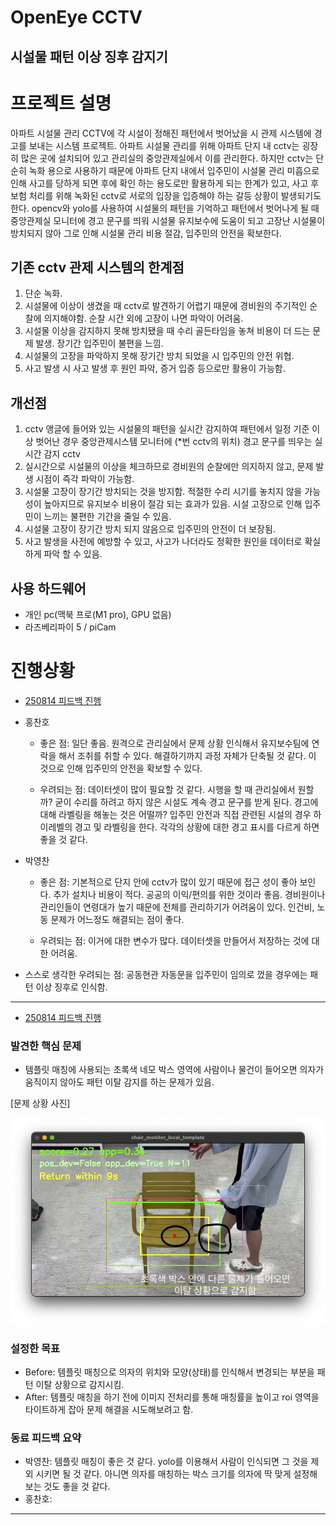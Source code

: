OpenEye CCTV
===
시설물 패턴 이상 징후 감지기
---
# 프로젝트 설명
아파트 시설물 관리 CCTV에 각 시설이 정해진 패턴에서 벗어났을 시 관제 시스템에 경고를 보내는 시스템 프로젝트.
아파트 시설물 관리를 위해 아파트 단지 내 cctv는 굉장히 많은 곳에 설치되어 있고 관리실의 중앙관제실에서 이를 관리한다. 하지만 cctv는 단순히 녹화 용으로 사용하기 때문에 아파트 단지 내에서 입주민이 시설물 관리 미흡으로 인해 사고를 당하게 되면 후에 확인 하는 용도로만 활용하게 되는 한계가 있고, 사고 후 보험 처리를 위해 녹화된 cctv로 서로의 입장을 입증해야 하는 갈등 상황이 발생되기도 한다.
opencv와 yolo를 사용하여 시설물의 패턴을 기억하고 패턴에서 벗어나게 될 때 중앙관제실 모니터에 경고 문구를 띄워 시설물 유지보수에 도움이 되고 고장난 시설물이 방치되지 않아 그로 인해 시설물 관리 비용 절감, 입주민의 안전을 확보한다.

## 기존 cctv 관제 시스템의 한계점
1. 단순 녹화.
2. 시설물에 이상이 생겼을 때 cctv로 발견하기 어렵기 때문에 경비원의 주기적인 순찰에 의지해야함. 순찰 시간 외에 고장이 나면 파악이 어려움.
3. 시설물 이상을 감지하지 못해 방치됐을 때 수리 골든타임을 놓쳐 비용이 더 드는 문제 발생. 장기간 입주민이 불편을 느낌.
4. 시설물의 고장을 파악하지 못해 장기간 방치 되었을 시 입주민의 안전 위협.
5. 사고 발생 시 사고 발생 후 원인 파악, 증거 입증 등으로만 활용이 가능함.



## 개선점
1. cctv 앵글에 들어와 있는 시설물의 패턴을 실시간 감지하여 패턴에서 일정 기준 이상 벗어난 경우 중앙관제시스템 모니터에  (*번 cctv의 위치) 경고 문구를 띄우는 실시간 감지 cctv
2. 실시간으로 시설물의 이상을 체크하므로 경비원의 순찰에만 의지하지 않고, 문제 발생 시점이 즉각 파악이 가능함.
3. 시설물 고장이 장기간 방치되는 것을 방지함. 적절한 수리 시기를 놓치지 않을 가능성이 높아지므로 유지보수 비용이 절감 되는 효과가 있음. 시설 고장으로 인해 입주민이 느끼는 불편한 기간을 줄일 수 있음.
4. 시설물 고장이 장기간 방치 되지 않음으로 입주민의 안전이 더 보장됨.
5. 사고 발생을 사전에 예방할 수 있고, 사고가 나더라도 정확한 원인을 데이터로 확실하게 파악 할 수 있음.


## 사용 하드웨어
- 개인 pc(맥북 프로(M1 pro), GPU 없음)
- 라즈베리파이 5 / piCam


# 진행상황
- [250814 피드백 진행](/feedback/250814.md)

- 홍찬호
    - 좋은 점: 일단 좋음. 원격으로 관리실에서 문제 상황 인식해서 유지보수팀에 연락을 해서 조취를 취할 수 있다. 해결하기까지 과정 자체가 단축될 것 같다. 이 것으로 인해 입주민의 안전을 확보할 수 있다.



    - 우려되는 점: 데이터셋이 많이 필요할 것 같다. 시행을 할 때 관리실에서 원할까? 굳이 수리를 하려고 하지 않은 시설도 계속 경고 문구를 받게 된다. 경고에 대해 라벨링을 해놓는 것은 어떨까? 입주민 안전과 직접 관련된 시설의 경우 하이레벨의 경고 및 라벨링을 한다. 각각의 상황에 대한 경고 표시를 다르게 하면 좋을 것 같다.


- 박영찬
    - 좋은 점: 
     기본적으로 단지 안에 cctv가 많이 있기 때문에 접근 성이 좋아 보인다. 추가 설치나 비용이 적다. 공공의 이익/편의를 위한 것이라 좋음. 경비원이나 관리인들이 연령대가 높기 때문에 전체를 관리하기가 어려움이 있다. 인건비, 노동 문제가 어느정도 해결되는 점이 좋다.



    - 우려되는 점: 이거에 대한 변수가 많다. 데이터셋을 만들어서 저장하는 것에 대한 어려움.


- 스스로 생각한 우려되는 점: 공동현관 자동문을 입주민이 임의로 껐을 경우에는 패턴 이상 징후로 인식함.
---
- [250814 피드백 진행](/feedback/250825.md)
### 발견한 핵심 문제
- 템플릿 매칭에 사용되는 초록색 네모 박스 영역에 사람이나 물건이 들어오면 의자가 움직이지 않아도 패턴 이탈 감지를 하는 문제가 있음.

[문제 상황 사진]

<img alt="image" src="https://github.com/guysaint/openeye_cctv/blob/main/src/tests/problem.png">

### 설정한 목표
- Before: 템플릿 매칭으로 의자의 위치와 모양(상태)를 인식해서 변경되는 부분을 패턴 이탈 상황으로 감지시킴. 
- After: 템플릿 매칭을 하기 전에 이미지 전처리를 통해 매칭률을 높이고 roi 영역을 타이트하게 잡아 문제 해결을 시도해보려고 함.

### 동료 피드백 요약
- 박영찬: 템플릿 매칭이 좋은 것 같다. yolo를 이용해서 사람이 인식되면 그 것을 제외 시키면 될 것 같다. 아니면 의자를 매칭하는 박스 크기를 의자에 딱 맞게 설정해보는 것도 좋을 것 같다.
- 홍찬호: 
---